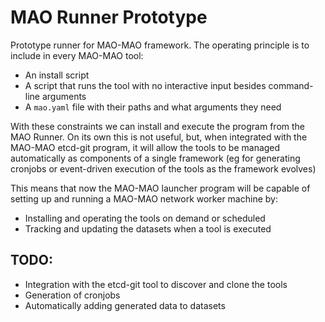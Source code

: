 # MAO Runner Prototype

Prototype runner for MAO-MAO framework. The operating principle is to include
in every MAO-MAO tool:
- An install script
- A script that runs the tool with no interactive input besides command-line arguments
- A `mao.yaml` file with their paths and what arguments they need

With these constraints we can install and execute the program from the
MAO Runner. On its own this is not useful, but, when integrated with the
MAO-MAO etcd-git program, it will allow the tools to be
managed automatically as components of a single framework (eg for generating
cronjobs or event-driven execution of the tools as the framework evolves)

This means that now the MAO-MAO launcher program will be capable of setting up
and running a MAO-MAO network worker machine by:
- Installing and operating the tools on demand or scheduled
- Tracking and updating the datasets when a tool is executed

## TODO:
- Integration with the etcd-git tool to discover and clone the tools
- Generation of cronjobs
- Automatically adding generated data to datasets
